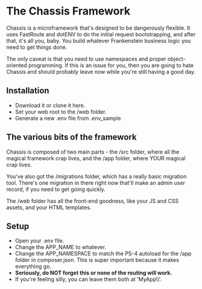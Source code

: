 # The Chassis Framework

Chassis is a microframework that's designed to be dangerously flexible. It uses FastRoute and dotENV to do the initial request bootstrapping, and after that, it's all you, baby. You build whatever Frankenstein business logic you need to get things done.

The only caveat is that you need to use namespaces and proper object-oriented programming. If this is an issue for you, then you are going to hate Chassis and should probably leave now while you're still having a good day.

## Installation

* Download it or clone it here.
* Set your web root to the /web folder.
* Generate a new .env file from .env_sample

## The various bits of the framework

Chassis is composed of two main parts - the /src folder, where all the magical framework crap lives, and the /app folder, where YOUR magical crap lives.

You've also got the /migrations folder, which has a really basic migration tool. There's one migration in there right now that'll make an admin user record, if you need to get going quickly.

The /web folder has all the front-end goodness, like your JS and CSS assets, and your HTML templates.

## Setup

* Open your .env file.
* Change the APP_NAME to whatever.
* Change the APP_NAMESPACE to match the PS-4 autoload for the /app folder in composer.json. This is super important because it makes everything go.
* **Seriously, do NOT forget this or none of the routing will work.**
* If you're feeling silly, you can leave them both at 'MyApp\\\\'.